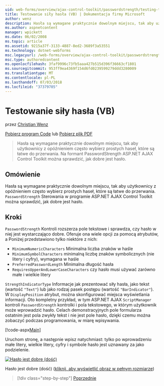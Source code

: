 ```yaml
---
uid: web-forms/overview/ajax-control-toolkit/passwordstrength/testing-the-strength-of-a-password-vb
title: Testowanie siły hasła (VB) | Dokumentacja firmy Microsoft
author: wenz
description: Hasła są wymagane praktycznie dowolnym miejscu, tak aby użytkownicy z opóźnieniem często wybierz prostych haseł, które są łatwe do przerwania. Kontrolka PasswordStrength w ASP. RZECZOWNIK...
ms.author: aspnetcontent
manager: wpickett
ms.date: 06/02/2008
ms.topic: article
ms.assetid: 9215a37f-3133-4887-8ed2-3689f3a53551
ms.technology: dotnet-webforms
msc.legacyurl: /web-forms/overview/ajax-control-toolkit/passwordstrength/testing-the-strength-of-a-password-vb
msc.type: authoredcontent
ms.openlocfilehash: 3faf9996c73fb5aaa427b515d396f36663cf1801
ms.sourcegitcommit: 953ff9ea4369f154d6fd0239599279ddd3280009
ms.translationtype: MT
ms.contentlocale: pl-PL
ms.lasthandoff: 07/03/2018
ms.locfileid: "37379705"
---
```

<a name="testing-the-strength-of-a-password-vb"></a>Testowanie siły hasła (VB)
====================
przez [Christian Wenz](https://github.com/wenz)

[Pobierz program Code](http://download.microsoft.com/download/9/3/f/93f8daea-bebd-4821-833b-95205389c7d0/PasswordStrength0.vb.zip) lub [Pobierz plik PDF](http://download.microsoft.com/download/2/d/c/2dc10e34-6983-41d4-9c08-f78f5387d32b/passwordstrength0VB.pdf)

> Hasła są wymagane praktycznie dowolnym miejscu, tak aby użytkownicy z opóźnieniem często wybierz prostych haseł, które są łatwe do przerwania. Na formant PasswordStrength ASP.NET AJAX Control Toolkit można sprawdzić, jak dobre jest hasło.


## <a name="overview"></a>Omówienie

Hasła są wymagane praktycznie dowolnym miejscu, tak aby użytkownicy z opóźnieniem często wybierz prostych haseł, które są łatwe do przerwania. `PasswordStrength` Sterowania w programie ASP.NET AJAX Control Toolkit można sprawdzić, jak dobre jest hasło.

## <a name="steps"></a>Kroki

`PasswordStrength` Kontroli rozszerza pole tekstowe i sprawdza, czy hasło w niej jest wystarczająco dobre. Oferuje ona wiele opcji za pomocą atrybutów, a Poniżej przedstawiono tylko niektóre z nich:

- `MinimumNumericCharacters` Minimalna liczba znaków w haśle
- `MinimumSymbolCharacters` minimalną liczbę znaków symbolicznych (nie litery i cyfry), wymagana w haśle
- `PreferredPasswordLength` Minimalna długość hasła
- `RequiresUpperAndLowerCaseCharacters` czy hasło musi używać zarówno małe i wielkie litery

`StrengthIndicatorType` Informacje jak prezentować siły hasła, jako tekst (wartość `"Text"`) lub jako rodzaj pasek postępu (wartość `"BarIndicator"`). W `DisplayPosition` atrybut, można skonfigurować miejsca wyświetlania informacji. Oto kompletny przykład, w tym ASP.NET AJAX `ScriptManager` kontroli `PasswordStrength` kontrolki i pola tekstowego, w którym użytkownik może wprowadzić hasło. Celach demonstracyjnych pole formularza ostatnim jest pola zwykły tekst i nie jest pole hasło, dzięki czemu można zobaczyć podczas programowania, w miarę wpisywania.

[!code-aspx[Main](testing-the-strength-of-a-password-vb/samples/sample1.aspx)]

Uruchom stronę, a następnie wpisz natychmiast: tylko po wprowadzeniu małe litery, wielkie litery, cyfry i symbole hasło jest uznawany za jako podzielenie.


[![Hasło jest dobre (dość)](testing-the-strength-of-a-password-vb/_static/image2.png)](testing-the-strength-of-a-password-vb/_static/image1.png)

Hasło jest dobre (dość) ([kliknij, aby wyświetlić obraz w pełnym rozmiarze](testing-the-strength-of-a-password-vb/_static/image3.png))

> [!div class="step-by-step"]
> [Poprzednie](testing-the-strength-of-a-password-cs.md)
